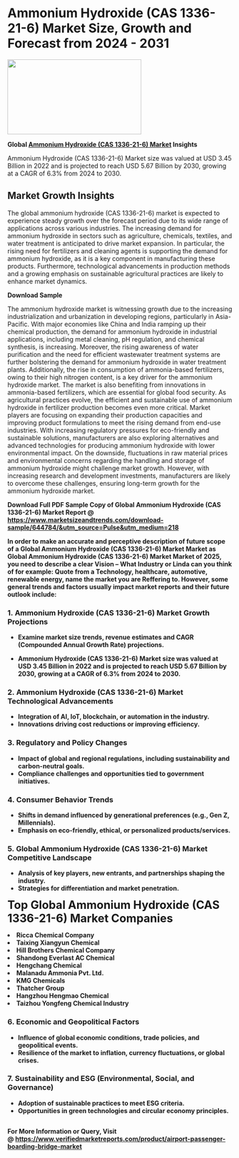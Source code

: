<H1>Ammonium Hydroxide (CAS 1336-21-6) Market Size, Growth and Forecast from 2024 - 2031</H1><img class="aligncenter size-medium wp-image-584254" src="https://thirdeyenews.in/wp-content/uploads/2024/09/Global-Market-Research-300x168.jpeg" alt="" width="300" height="168" /><p><strong>Global&nbsp;<a href="https://www.marketsizeandtrends.com/download-sample/644784/&amp;utm_source=Pulse&amp;utm_medium=218">Ammonium Hydroxide (CAS 1336-21-6) Market</a> Insights</strong></p><p>Ammonium Hydroxide (CAS 1336-21-6) Market size was valued at USD 3.45 Billion in 2022 and is projected to reach USD 5.67 Billion by 2030, growing at a CAGR of 6.3% from 2024 to 2030.</p><p><h2>Market Growth Insights</h2> <p>The global ammonium hydroxide (CAS 1336-21-6) market is expected to experience steady growth over the forecast period due to its wide range of applications across various industries. The increasing demand for ammonium hydroxide in sectors such as agriculture, chemicals, textiles, and water treatment is anticipated to drive market expansion. In particular, the rising need for fertilizers and cleaning agents is supporting the demand for ammonium hydroxide, as it is a key component in manufacturing these products. Furthermore, technological advancements in production methods and a growing emphasis on sustainable agricultural practices are likely to enhance market dynamics.</p> <p><strong>Download Sample</strong></p> <p>The ammonium hydroxide market is witnessing growth due to the increasing industrialization and urbanization in developing regions, particularly in Asia-Pacific. With major economies like China and India ramping up their chemical production, the demand for ammonium hydroxide in industrial applications, including metal cleaning, pH regulation, and chemical synthesis, is increasing. Moreover, the rising awareness of water purification and the need for efficient wastewater treatment systems are further bolstering the demand for ammonium hydroxide in water treatment plants. Additionally, the rise in consumption of ammonia-based fertilizers, owing to their high nitrogen content, is a key driver for the ammonium hydroxide market. The market is also benefiting from innovations in ammonia-based fertilizers, which are essential for global food security. As agricultural practices evolve, the efficient and sustainable use of ammonium hydroxide in fertilizer production becomes even more critical. Market players are focusing on expanding their production capacities and improving product formulations to meet the rising demand from end-use industries. With increasing regulatory pressures for eco-friendly and sustainable solutions, manufacturers are also exploring alternatives and advanced technologies for producing ammonium hydroxide with lower environmental impact. On the downside, fluctuations in raw material prices and environmental concerns regarding the handling and storage of ammonium hydroxide might challenge market growth. However, with increasing research and development investments, manufacturers are likely to overcome these challenges, ensuring long-term growth for the ammonium hydroxide market. <p><strong></p><p><span class=""><strong>Download Full PDF Sample Copy of Global Ammonium Hydroxide (CAS 1336-21-6) Market Report</strong> @ <a href="https://www.marketsizeandtrends.com/download-sample/644784/&amp;utm_source=Pulse&amp;utm_medium=218" target="_blank">https://www.marketsizeandtrends.com/download-sample/644784/&amp;utm_source=Pulse&amp;utm_medium=218</a></span></p><p>In order to make an accurate and perceptive description of future scope of a Global&nbsp;Ammonium Hydroxide (CAS 1336-21-6) Market Market as Global&nbsp;Ammonium Hydroxide (CAS 1336-21-6) Market Market of 2025, you need to describe a clear Vision &ndash; What Industry or Linda can you think of for example: Quote from a Technology, healthcare, automotive, renewable energy, name the market you are Reffering to. However, some general trends and factors usually impact market reports and their future outlook include:</p><h3>1.&nbsp;<strong>Ammonium Hydroxide (CAS 1336-21-6) Market Growth Projections</strong></h3><ul><li>Examine market size trends, revenue estimates and CAGR (Compounded Annual Growth Rate) projections.</li><li><p>Ammonium Hydroxide (CAS 1336-21-6) Market size was valued at USD 3.45 Billion in 2022 and is projected to reach USD 5.67 Billion by 2030, growing at a CAGR of 6.3% from 2024 to 2030.</p></li></ul><h3>2.&nbsp;<strong>Ammonium Hydroxide (CAS 1336-21-6) Market Technological Advancements</strong></h3><ul><li>Integration of AI, IoT, blockchain, or automation in the industry.</li><li>Innovations driving cost reductions or improving efficiency.</li></ul><h3>3.&nbsp;<strong>Regulatory and Policy Changes</strong></h3><ul><li>Impact of global and regional regulations, including sustainability and carbon-neutral goals.</li><li>Compliance challenges and opportunities tied to government initiatives.</li></ul><h3>4.&nbsp;<strong>Consumer Behavior Trends</strong></h3><ul><li>Shifts in demand influenced by generational preferences (e.g., Gen Z, Millennials).</li><li>Emphasis on eco-friendly, ethical, or personalized products/services.</li></ul><h3>5.&nbsp;<strong>Global Ammonium Hydroxide (CAS 1336-21-6) Market Competitive Landscape</strong></h3><ul><li>Analysis of key players, new entrants, and partnerships shaping the industry.</li><li>Strategies for differentiation and market penetration.</li></ul><p data-pm-slice="1 1 []"><span style="color: inherit; font-family: inherit; font-size: 25px;">Top Global Ammonium Hydroxide (CAS 1336-21-6) Market Companies</span></p><div class="" data-test-id=""><p><li> Ricca Chemical Company</li><li> Taixing Xiangyun Chemical</li><li> Hill Brothers Chemical Company</li><li> Shandong Everlast AC Chemical</li><li> Hengchang Chemical</li><li> Malanadu Ammonia Pvt. Ltd.</li><li> KMG Chemicals</li><li> Thatcher Group</li><li> Hangzhou Hengmao Chemical</li><li> Taizhou Yongfeng Chemical Industry</li></p></div><h3>6.&nbsp;<strong>Economic and Geopolitical Factors</strong></h3><ul><li>Influence of global economic conditions, trade policies, and geopolitical events.</li><li>Resilience of the market to inflation, currency fluctuations, or global crises.</li></ul><h3>7.&nbsp;<strong>Sustainability and ESG (Environmental, Social, and Governance)</strong></h3><ul><li>Adoption of sustainable practices to meet ESG criteria.</li><li>Opportunities in green technologies and circular economy principles.</li></ul><h2><strong style="font-size: 14px;">For More Information or Query, Visit @&nbsp;</strong><a style="background-color: #ffffff; font-size: 14px;" href="https://www.marketsizeandtrends.com/report/ammonium-hydroxide-cas-1336-21-6-market/" target="_blank">https://www.verifiedmarketreports.com/product/airport-passenger-boarding-bridge-market</a></h2>

